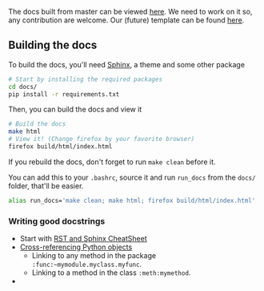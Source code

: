 The docs built from master can be viewed [here](https://mpariente.github.io/asteroid/).
We need to work on it so, any contribution are welcome.
Our (future) template can be found
[here](https://github.com/mpariente/asteroid_sphinx_theme).

## Building the docs
To build the docs, you'll need [Sphinx](https://www.sphinx-doc.org/en/master/),
a theme and some other package
```bash
# Start by installing the required packages
cd docs/
pip install -r requirements.txt
```
Then, you can build the docs and view it
```bash
# Build the docs
make html
# View it! (Change firefox by your favorite browser)
firefox build/html/index.html
```
If you rebuild the docs, don't forget to run `make clean` before it.

You can add this to your `.bashrc`, source it and run `run_docs`
from the `docs/` folder, that'll be easier.
```bash
alias run_docs='make clean; make html; firefox build/html/index.html'
```


### Writing good docstrings

- Start with [RST and Sphinx CheatSheet](https://thomas-cokelaer.info/tutorials/sphinx/rest_syntax.html)
- [Cross-referencing Python objects](https://www.sphinx-doc.org/en/master/usage/restructuredtext/domains.html#cross-referencing-python-objects)
    - Linking to any method in the package `:func:~mymodule.myclass.myfunc`.
    - Linking to a method in the class `:meth:mymethod`.
-

